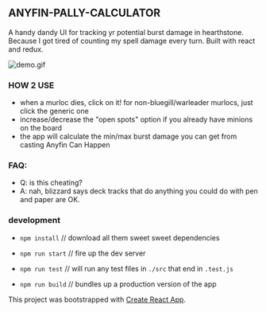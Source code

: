 ANYFIN-PALLY-CALCULATOR
---------------------------------------

A handy dandy UI for tracking yr potential burst damage in hearthstone. 
Because I got tired of counting my spell damage every turn. 
Built with react and redux.

![demo.gif](./demo.gif)

### HOW 2 USE

- when a murloc dies, click on it! for non-bluegill/warleader murlocs, just click the generic one
- increase/decrease the "open spots" option if you already have minions on the board
- the app will calculate the min/max burst damage you can get from casting Anyfin Can Happen

### FAQ:

- Q: is this cheating?
- A: nah, blizzard says deck tracks that do anything you could do with pen and paper are OK.

### development

- `npm install` // download all them sweet sweet dependencies

- `npm run start` // fire up the dev server
- `npm run test` // will run any test files in `./src` that end in `.test.js`
- `npm run build` // bundles up a production version of the app

This project was bootstrapped with [Create React App](https://github.com/facebookincubator/create-react-app).
